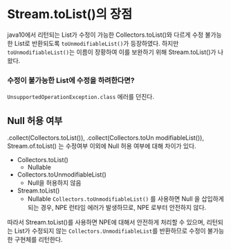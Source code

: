 # Stream.toList()의 장점
java10에서 리턴되는 List가 수정이 가능한 Collectors.toList()와 다르게 수정 불가능한 List로 반환되도록 `toUnmodifiableList()`가 등장하였다.
하지만 `toUnmodifiableList()`는 이름이 장황하여 이를 보완하기 위해 Stream.toList()가 나왔다.

### 수정이 불가능한 List에 수정을 하려한다면?
`UnsupportedOperationException.class` 에러를 던진다.


## Null 허용 여부
.collect(Collectors.toList()), .collect(Collectors.toUn modifiableList()), Stream.of.toList() 는 수정여부 이외에 Null 허용 여부에 대해 차이가 있다.
- Collectors.toList()
	- Nullable
- Collectors.toUnmodifiableList()
	- Null을 허용하지 않음
- Stream.toList()
	- Nullable
`Collectors.toUnmodifiableList()` 를 사용하면 Null 을 삽입하게 되는 경우, NPE 런타임 에러가 발생하므로, NPE 로부터 안전하지 않다.

따라서 Stream.toList()를 사용하면 NPE에 대해서 안전하게 처리할 수 있으며, 리턴되는 List가 수정되지 않는 `Collectors.UnmodifiableList`를 반환하므로 수정이 불가능한 구현체를 리턴한다.